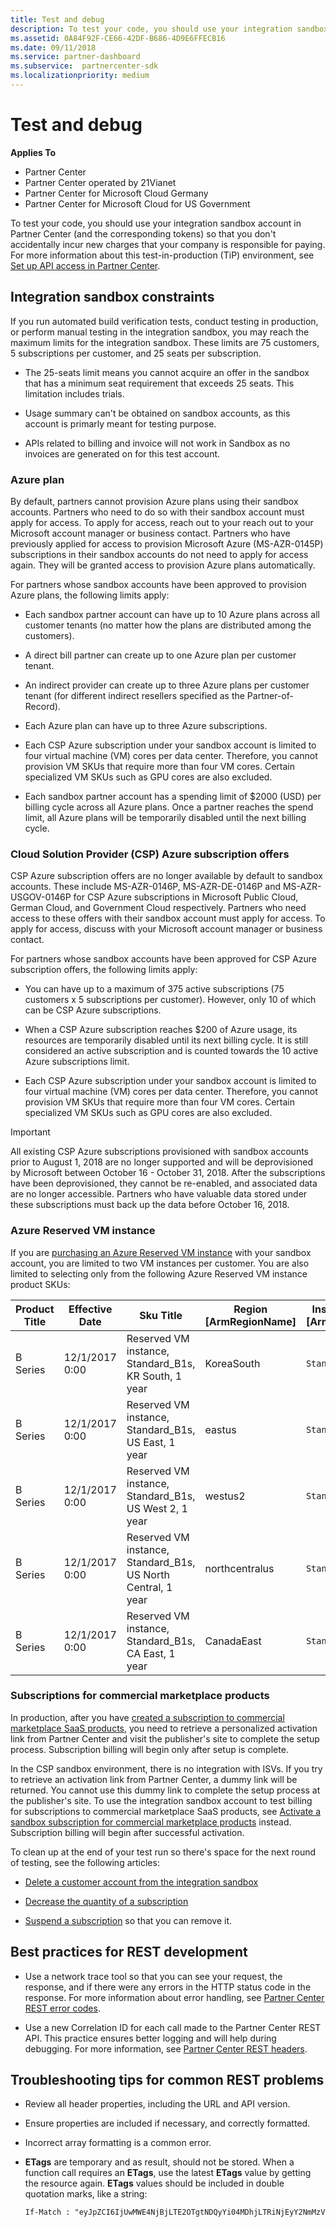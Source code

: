 ```yaml
---
title: Test and debug
description: To test your code, you should use your integration sandbox account in Partner Center (and the corresponding tokens) so that you don't accidentally incur new charges that your company is responsible for paying.
ms.assetid: 0A84F92F-CE66-42DF-B686-4D9E6FFECB16
ms.date: 09/11/2018
ms.service: partner-dashboard
ms.subservice:  partnercenter-sdk
ms.localizationpriority: medium
---
```


# Test and debug

**Applies To**

- Partner Center
- Partner Center operated by 21Vianet
- Partner Center for Microsoft Cloud Germany
- Partner Center for Microsoft Cloud for US Government

To test your code, you should use your integration sandbox account in Partner Center (and the corresponding tokens) so that you don't accidentally incur new charges that your company is responsible for paying. For more information about this test-in-production (TiP) environment, see [Set up API access in Partner Center](set-up-api-access-in-partner-center.md).

## Integration sandbox constraints

If you run automated build verification tests, conduct testing in production, or perform manual testing in the integration sandbox, you may reach the maximum limits for the integration sandbox. These limits are 75 customers, 5 subscriptions per customer, and 25 seats per subscription.

- The 25-seats limit means you cannot acquire an offer in the sandbox that has a minimum seat requirement that exceeds 25 seats. This limitation includes trials.

- Usage summary can't be obtained on sandbox accounts, as this account is primarly meant for testing purpose.

- APIs related to billing and invoice will not work in Sandbox as no invoices are generated on for this test account.


### Azure plan

By default, partners cannot provision Azure plans using their sandbox accounts. Partners who need to do so with their sandbox account must apply for access. To apply for access, reach out to your reach out to your Microsoft account manager or business contact. Partners who have previously applied for access to provision Microsoft Azure (MS-AZR-0145P) subscriptions in their sandbox accounts do not need to apply for access again. They will be granted access to provision Azure plans automatically.

For partners whose sandbox accounts have been approved to provision Azure plans, the following limits apply:

- Each sandbox partner account can have up to 10 Azure plans across all customer tenants (no matter how the plans are distributed among the customers).

- A direct bill partner can create up to one Azure plan per customer tenant.

- An indirect provider can create up to three Azure plans per customer tenant (for different indirect resellers specified as the Partner-of-Record).

- Each Azure plan can have up to three Azure subscriptions.

- Each CSP Azure subscription under your sandbox account is limited to four virtual machine (VM) cores per data center. Therefore, you cannot provision VM SKUs that require more than four VM cores. Certain specialized VM SKUs such as GPU cores are also excluded.

- Each sandbox partner account has a spending limit of $2000 (USD) per billing cycle across all Azure plans. Once a partner reaches the spend limit, all Azure plans will be temporarily disabled until the next billing cycle.

### Cloud Solution Provider (CSP) Azure subscription offers

CSP Azure subscription offers are no longer available by default to sandbox accounts. These include MS-AZR-0146P, MS-AZR-DE-0146P and MS-AZR-USGOV-0146P for CSP Azure subscriptions in Microsoft Public Cloud, German Cloud, and Government Cloud respectively. Partners who need access to these offers with their sandbox account must apply for access. To apply for access, discuss with your Microsoft account manager or business contact.

For partners whose sandbox accounts have been approved for CSP Azure subscription offers, the following limits apply:

- You can have up to a maximum of 375 active subscriptions (75 customers x 5 subscriptions per customer). However, only 10 of which can be CSP Azure subscriptions.

- When a CSP Azure subscription reaches $200 of Azure usage, its resources are temporarily disabled until its next billing cycle. It is still considered an active subscription and is counted towards the 10 active Azure subscriptions limit.

- Each CSP Azure subscription under your sandbox account is limited to four virtual machine (VM) cores per data center. Therefore, you cannot provision VM SKUs that require more than four VM cores. Certain specialized VM SKUs such as GPU cores are also excluded.

> [!Important]
> All existing CSP Azure subscriptions provisioned with sandbox accounts prior to August 1, 2018 are no longer supported and will be deprovisioned by Microsoft between October 16 - October 31, 2018. After the subscriptions have been deprovisioned, they cannot be re-enabled, and associated data are no longer accessible. Partners who have valuable data stored under these subscriptions must back up the data before October 16, 2018.

### Azure Reserved VM instance

If you are [purchasing an Azure Reserved VM instance](purchase-azure-reservations.md) with your sandbox account, you are limited to two VM instances per customer. You are also limited to selecting only from the following Azure Reserved VM instance product SKUs:

| Product Title  | Effective Date  | Sku Title                                               | Region [ArmRegionName] | Instance Key [ArmSkuName] | Duration | Consumption Meter Id       |
|----------------|-----------------|---------------------------------------------------------|------------------------|--------------|----------|----------------------------|
| B Series       | 12/1/2017 0:00  | Reserved VM instance, Standard_B1s, KR South, 1 year    | KoreaSouth             | `Standard_B1s` | `1Year`    | 3f913071-0dd7-4258-8ec4-6fad05bd976d |
| B Series       | 12/1/2017 0:00  | Reserved VM instance, Standard_B1s, US East, 1 year     | eastus                 | `Standard_B1s` | `1Year`    | f4d7a5a5-1b67-45ea-b1a0-282fbdd34b05 |
| B Series       | 12/1/2017 0:00  | Reserved VM instance, Standard_B1s, US West 2, 1 year   | westus2                | `Standard_B1s` | `1Year`    | 222e39f5-e99f-4fa3-a323-f46402977888 |
| B Series       | 12/1/2017 0:00  | Reserved VM instance, Standard_B1s, US North Central, 1 year    | northcentralus | `Standard_B1s` | `1Year`    | 4e1716fc-4842-43f1-aa96-7c1b1b1395a7 |
| B Series       | 12/1/2017 0:00  | Reserved VM instance, Standard_B1s, CA East, 1 year     | CanadaEast             | `Standard_B1s` | `1Year`    | ab8a5993-5db7-47c8-b3b1-2e1365b353fb |

### Subscriptions for commercial marketplace products

In production, after you have [created a subscription to commercial marketplace SaaS products](create-subscription-azure-marketplace-products.md), you need to retrieve a personalized activation link from Partner Center and visit the publisher's site to complete the setup process. Subscription billing will begin only after setup is complete.

In the CSP sandbox environment, there is no integration with ISVs. If you try to retrieve an activation link from Partner Center, a dummy link will be returned. You cannot use this dummy link to complete the setup process at the publisher's site. To use the integration sandbox account to test billing for subscriptions to commercial marketplace SaaS products, see [Activate a sandbox subscription for commercial marketplace products](activate-sandbox-subscription-azure-marketplace-products.md) instead. Subscription billing will begin after successful activation.

To clean up at the end of your test run so there's space for the next round of testing, see the following articles:

- [Delete a customer account from the integration sandbox](delete-a-customer-account-from-the-integration-sandbox.md)

- [Decrease the quantity of a subscription](change-the-quantity-of-a-subscription.md)

- [Suspend a subscription](suspend-a-subscription.md) so that you can remove it.

## Best practices for REST development

- Use a network trace tool so that you can see your request, the response, and if there were any errors in the HTTP status code in the response. For more information about error handling, see [Partner Center REST error codes](error-codes.md).

- Use a new Correlation ID for each call made to the Partner Center REST API. This practice ensures better logging and will help during debugging. For more information, see [Partner Center REST headers](headers.md).

## Troubleshooting tips for common REST problems

- Review all header properties, including the URL and API version.

- Ensure properties are included if necessary, and correctly formatted.

- Incorrect array formatting is a common error.

- **ETags** are temporary and as result, should not be stored. When a function call requires an **ETags**, use the latest **ETags** value by getting the resource again. **ETags** values should be included in double quotation marks, like a string:

   ```rest
   If-Match : "eyJpZCI6IjUwMWE4NjBjLTE2OTgtNDQyYi04MDhjLTRiNjEyY2NmMzVmMiIsInZlcnNpb24iOjF9"
   ```
